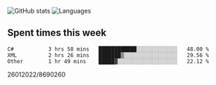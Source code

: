 ![GitHub stats](https://github-readme-stats.vercel.app/api?username=emipa606&theme=github_dark&show_icons=true) 
![Languages](https://github-readme-stats.vercel.app/api/top-langs/?username=emipa606&theme=github_dark&layout=compact)

## Spent times this week
<!--START_SECTION:waka-->

```text
C#           3 hrs 58 mins   ████████████░░░░░░░░░░░░░   48.00 %
XML          2 hrs 26 mins   ███████▒░░░░░░░░░░░░░░░░░   29.56 %
Other        1 hr 49 mins    █████▓░░░░░░░░░░░░░░░░░░░   22.12 %
```

<!--END_SECTION:waka-->


26012022/8690260
